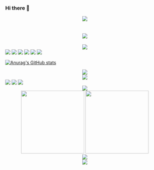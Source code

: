 <!--
**narutohyc/narutohyc** is a ✨ _special_ ✨ repository because its `README.md` (this file) appears on your GitHub profile.

Here are some ideas to get you started:
- 🔭 I’m currently working on ...
- 🌱 I’m currently learning ...
- 👯 I’m looking to collaborate on ...
- 🤔 I’m looking for help with ...
- 💬 Ask me about ...
- 📫 How to reach me: ...
- 😄 Pronouns: ...
- ⚡ Fun fact: ...
-->


### Hi there 👋
<center>
	<img src="https://s2.loli.net/2022/03/23/7Hhl5pBTseoObDS.jpg" >
</center>

<h1 align="center">
	<img src="https://readme-typing-svg.herokuapp.com/?lines=console.log(%22Hello%2C%20World!%22);narutohyc小盆友祝您今天愉快!&center=true&size=27">
</h1>

<div align="center">
	<img src="https://metrics.lecoq.io/narutohyc?template=classic&config.timezone=Asia%2FShanghai">
</div>

<link rel="stylesheet" type="text/css" href="./styles/style.css>">

<div class="tech-slideshow">
  <div class="mover-1">
	  <img src="https://metrics.lecoq.io/narutohyc?template=classic&config.timezone=Asia%2FShanghai">
	  <img src="https://metrics.lecoq.io/narutohyc?template=classic&config.timezone=Asia%2FShanghai">
	  <img src="https://metrics.lecoq.io/narutohyc?template=classic&config.timezone=Asia%2FShanghai">
	  <img src="https://metrics.lecoq.io/narutohyc?template=classic&config.timezone=Asia%2FShanghai">
	  <img src="https://metrics.lecoq.io/narutohyc?template=classic&config.timezone=Asia%2FShanghai">
	  <img src="https://metrics.lecoq.io/narutohyc?template=classic&config.timezone=Asia%2FShanghai">
	</div>
</div>


[![Anurag's GitHub stats](https://github-readme-stats.vercel.app/api?username=narutohyc)](https://github.com/narutohyc/github-readme-stats)



<div align="center">
	<img  src="https://github-profile-trophy.vercel.app/?username=narutohyc" />
</div>
<div align="center">
	<img  src="https://visitor-badge.glitch.me/badge?page_id=narutohyc" />
</div>



<span >
	<img  src="https://img.shields.io/badge/-HTML5-E34F26?style=flat-square&logo=html5&logoColor=white" />
	<img  src="https://img.shields.io/badge/-CSS3-1572B6?style=flat-square&logo=css3" />
	<img  src="https://img.shields.io/badge/-JavaScript-oringe?style=flat-square&logo=javascript" />
</span>


<div align="center">
	<img src="https://activity-graph.herokuapp.com/graph?username=narutohyc&theme=xcode" />
</div>


<div align="center">
	<img  src="https://github-readme-streak-stats.herokuapp.com/?user=narutohyc" height=200px/>
    <img src="https://stats.justsong.cn/api/csdn?id=u013545389"  height=200px>
</div>

<div align="center">
	<img  src="https://github-readme-streak-stats.herokuapp.com/?user=narutohyc" />
</div>


<div align="center">
	<img src="https://stats.justsong.cn/api/csdn?id=u013545389">
</div>



